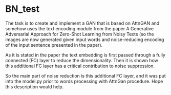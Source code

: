 # BN_test

The task is to create and implement a GAN that is based on AttnGAN and somehow uses the text encoding module from the paper A Generative Adversarial Approach for Zero-Shot Learning from Noisy Texts (so the images are now generated given input words and noise-reducing encoding of the input sentence presented in the paper).

As it is stated in the paper the text embedding is first passed through a fully connected (FC) layer to reduce the dimensionality. Then it is shown how this additional FC layer has a critical contribution to noise suppression. 

So the main part of noise reduction is this additional FC layer, and it was put into the model.py prior to words processing with AttnGan procedure. Hope this description would help.
